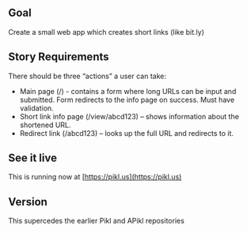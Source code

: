 ## Goal

Create a small web app which creates short links (like bit.ly)

## Story Requirements

There should be three “actions” a user can take:
*  Main page (/)  - contains a form where long URLs can be input and submitted. Form redirects to the info page on success. Must have validation. 
*  Short link info page (/view/abcd123) – shows information about the shortened URL.
*  Redirect link (/abcd123) – looks up the full URL and redirects to it.

## See it live

This is running now at [https://pikl.us](https://pikl.us) 

## Version

This supercedes the earlier Pikl and APikl repositories
